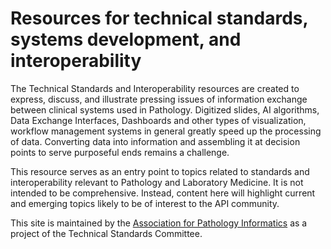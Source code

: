 # Resources for technical standards, systems development, and interoperability

The Technical Standards and Interoperability resources are created to express, discuss, and illustrate pressing issues of information exchange between clinical systems used in Pathology.
Digitized slides, AI algorithms, Data Exchange Interfaces, Dashboards and other types of visualization, workflow management systems in general greatly speed up the processing of data.
Converting data into information and assembling it at decision points to serve purposeful ends remains a challenge.

This resource serves as an entry point to topics related to standards
and interoperability relevant to Pathology and Laboratory Medicine. It
is not intended to be comprehensive. Instead, content here will
highlight current and emerging topics likely to be of interest to the
API community.

This site is maintained by the [Association for Pathology
Informatics](https://pathologyinformatics.org) as a project of the
Technical Standards Committee.

